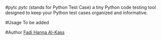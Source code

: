 #pytc
<i>pytc</i> (stands for Python Test Case) a tiny Python code testing tool designed to keep your Python test cases organized and informative.

#Usage
To be added

#Author
[Fadi Hanna Al-Kass](http://github.com/alkass)
